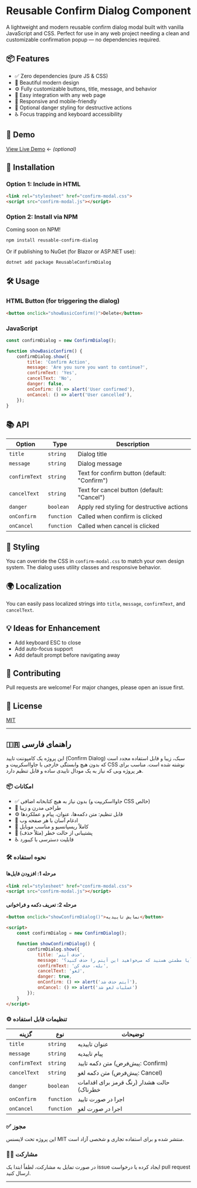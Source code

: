
# Reusable Confirm Dialog Component

A lightweight and modern reusable confirm dialog modal built with vanilla JavaScript and CSS. Perfect for use in any web project needing a clean and customizable confirmation popup — no dependencies required.

## 📦 Features

- ✅ Zero dependencies (pure JS & CSS)
- 🎨 Beautiful modern design
- ⚙️ Fully customizable buttons, title, message, and behavior
- 🧱 Easy integration with any web page
- 🧍 Responsive and mobile-friendly
- 🚨 Optional danger styling for destructive actions
- ♿ Focus trapping and keyboard accessibility

## 🚀 Demo


[View Live Demo](https://webecco.com/confirmjs/index.html) ← *(optional)*

## 📁 Installation

### Option 1: Include in HTML

```html
<link rel="stylesheet" href="confirm-modal.css">
<script src="confirm-modal.js"></script>
```

### Option 2: Install via NPM

Coming soon on NPM!

```bash
npm install reusable-confirm-dialog
```

Or if publishing to NuGet (for Blazor or ASP.NET use):

```bash
dotnet add package ReusableConfirmDialog
```

## 🛠️ Usage

### HTML Button (for triggering the dialog)

```html
<button onclick="showBasicConfirm()">Delete</button>
```

### JavaScript

```js
const confirmDialog = new ConfirmDialog();

function showBasicConfirm() {
    confirmDialog.show({
        title: 'Confirm Action',
        message: 'Are you sure you want to continue?',
        confirmText: 'Yes',
        cancelText: 'No',
        danger: false,
        onConfirm: () => alert('User confirmed'),
        onCancel: () => alert('User cancelled'),
    });
}
```

## 📚 API

| Option       | Type       | Description                                         |
|--------------|------------|-----------------------------------------------------|
| `title`      | `string`   | Dialog title                                        |
| `message`    | `string`   | Dialog message                                      |
| `confirmText`| `string`   | Text for confirm button (default: "Confirm")        |
| `cancelText` | `string`   | Text for cancel button (default: "Cancel")          |
| `danger`     | `boolean`  | Apply red styling for destructive actions           |
| `onConfirm`  | `function` | Called when confirm is clicked                      |
| `onCancel`   | `function` | Called when cancel is clicked                       |

## 🎨 Styling

You can override the CSS in `confirm-modal.css` to match your own design system. The dialog uses utility classes and responsive behavior.

## 🌍 Localization

You can easily pass localized strings into `title`, `message`, `confirmText`, and `cancelText`.

## 💡 Ideas for Enhancement

- Add keyboard ESC to close
- Add auto-focus support
- Add default prompt before navigating away

## 🤝 Contributing

Pull requests are welcome! For major changes, please open an issue first.

## 📜 License

[MIT](./LICENSE)

---

## 🇮🇷 راهنمای فارسی

این پروژه یک کامپوننت تایید (Confirm Dialog) سبک، زیبا و قابل استفاده مجدد است که بدون هیچ وابستگی خارجی با جاوااسکریپت و CSS نوشته شده است. مناسب برای هر پروژه وبی که نیاز به یک مودال تاییدی ساده و قابل تنظیم دارد.

### 📦 امکانات

- ✅ بدون نیاز به هیچ کتابخانه اضافی (جاوااسکریپت و CSS خالص)
- 🎨 طراحی مدرن و زیبا
- ⚙️ قابل تنظیم: متن دکمه‌ها، عنوان، پیام و عملکردها
- 🧱 ادغام آسان با هر صفحه وب
- 📱 کاملاً ریسپانسیو و مناسب موبایل
- 🚨 پشتیبانی از حالت خطر (مثلاً حذف)
- ♿ قابلیت دسترسی با کیبورد

### 🛠️ نحوه استفاده

#### مرحله 1: افزودن فایل‌ها

```html
<link rel="stylesheet" href="confirm-modal.css">
<script src="confirm-modal.js"></script>
```

#### مرحله 2: تعریف دکمه و فراخوانی

```html
<button onclick="showConfirmDialog()">نمایش تاییدیه</button>

<script>
    const confirmDialog = new ConfirmDialog();

    function showConfirmDialog() {
        confirmDialog.show({
            title: 'حذف آیتم',
            message: 'آیا مطمئن هستید که می‌خواهید این آیتم را حذف کنید؟',
            confirmText: 'بله، حذف کن',
            cancelText: 'لغو',
            danger: true,
            onConfirm: () => alert('آیتم حذف شد'),
            onCancel: () => alert('عملیات لغو شد')
        });
    }
</script>
```

### ⚙️ تنظیمات قابل استفاده

| گزینه         | نوع         | توضیحات                                         |
|----------------|--------------|--------------------------------------------------|
| `title`         | `string`     | عنوان تاییدیه                                   |
| `message`       | `string`     | پیام تاییدیه                                   |
| `confirmText`   | `string`     | متن دکمه تایید (پیش‌فرض: Confirm)               |
| `cancelText`    | `string`     | متن دکمه لغو (پیش‌فرض: Cancel)                  |
| `danger`        | `boolean`    | حالت هشدار (رنگ قرمز برای اقدامات خطرناک)     |
| `onConfirm`     | `function`   | اجرا در صورت تایید                             |
| `onCancel`      | `function`   | اجرا در صورت لغو                               |

### ✅ مجوز

این پروژه تحت لایسنس MIT منتشر شده و برای استفاده تجاری و شخصی آزاد است.

### 🧑‍💻 مشارکت

در صورت تمایل به مشارکت، لطفاً ابتدا یک issue ایجاد کرده یا درخواست pull request ارسال کنید.

---
